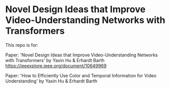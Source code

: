 # Novel Design Ideas that Improve Video-Understanding Networks with Transformers

This repo is for:

Paper: 'Novel Design Ideas that Improve Video-Understanding Networks with Transformers' by Yaxin Hu & Erhardt Barth
        https://ieeexplore.ieee.org/document/10649969
        
Paper: 'How to Efficiently Use Color and Temporal Information for Video Understanding' by Yaxin Hu & Erhardt Barth
